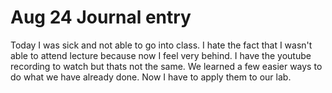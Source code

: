 # Aug 24 Journal entry

Today I was sick and not able to go into class. I hate the fact that I wasn't able to attend lecture
because now I feel very behind. I have the youtube recording to watch but thats not the same.
We learned a few easier ways to do what we have already done. Now I have to apply them to our lab.
